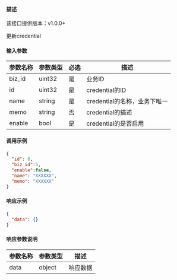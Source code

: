 #### 描述

该接口提供版本：v1.0.0+

更新credential

#### 输入参数

| 参数名称   | 参数类型     | 必选 | 描述                  |
|--------| ------------ |----|---------------------|
| biz_id | uint32       | 是  | 业务ID                |
| id     | uint32 | 是  | credential的ID       |
| name   | string | 是  | credential的名称，业务下唯一 |
| memo   | string | 否  | credential的描述       |
| enable | bool | 是  | credential的是否启用     |

#### 调用示例

```json
{
  "id": 6,
  "biz_id":5,
  "enable":false,
  "name": "XXXXXX",
  "memo": "XXXXXX"
}
```

#### 响应示例

```json
{
  "data": {}
}
```

#### 响应参数说明

| 参数名称     | 参数类型   | 描述                           |
| ------------ | ---------- | ------------------------------ |
|       data       |      object      |            响应数据                  |


